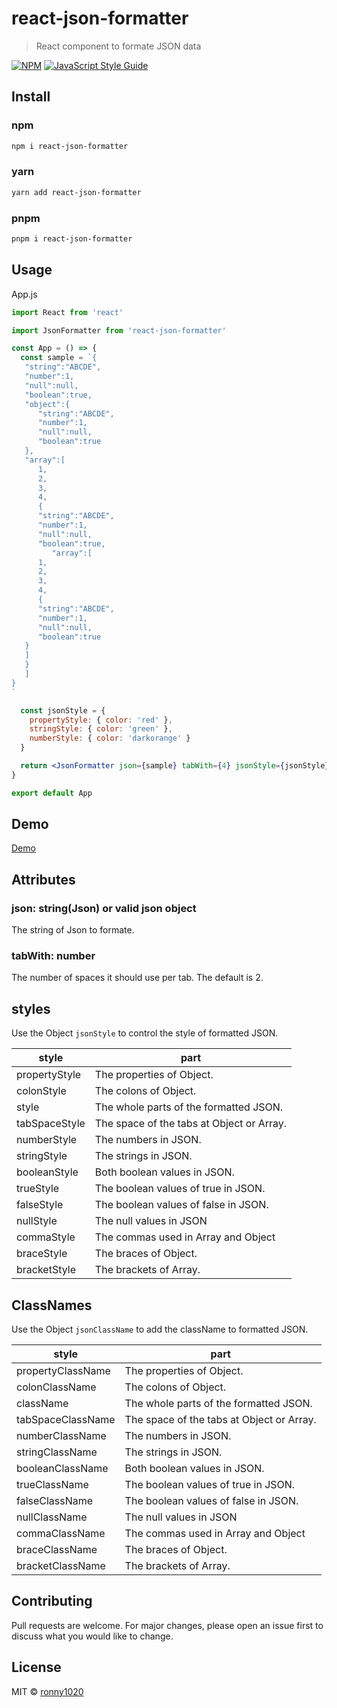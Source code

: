 # react-json-formatter

> React component to formate JSON data

[![NPM](https://img.shields.io/npm/v/react-json-formatter.svg)](https://www.npmjs.com/package/react-json-formatter) [![JavaScript Style Guide](https://img.shields.io/badge/code_style-standard-brightgreen.svg)](https://standardjs.com)

## Install

### npm

```bash
npm i react-json-formatter
```

### yarn

```bash
yarn add react-json-formatter
```

### pnpm

```bash
pnpm i react-json-formatter
```

## Usage

App.js

```jsx
import React from 'react'

import JsonFormatter from 'react-json-formatter'

const App = () => {
  const sample = `{
   "string":"ABCDE",
   "number":1,
   "null":null,
   "boolean":true,
   "object":{
      "string":"ABCDE",
      "number":1,
      "null":null,
      "boolean":true
   },
   "array":[
      1,
      2,
      3,
      4,
      {
      "string":"ABCDE",
      "number":1,
      "null":null,
      "boolean":true,
         "array":[
      1,
      2,
      3,
      4,
      {
      "string":"ABCDE",
      "number":1,
      "null":null,
      "boolean":true
   }
   ]
   }
   ]
}
`

  const jsonStyle = {
    propertyStyle: { color: 'red' },
    stringStyle: { color: 'green' },
    numberStyle: { color: 'darkorange' }
  }

  return <JsonFormatter json={sample} tabWith={4} jsonStyle={jsonStyle} />
}

export default App
```

## Demo

[Demo](https://master--64a2e29586ad3ad1694ee152.chromatic.com)

## Attributes

### json: string(Json) or valid json object

The string of Json to formate.

### tabWith: number

The number of spaces it should use per tab.
The default is 2.

## styles

Use the Object `jsonStyle` to control the style of formatted JSON.

| style         | part                                      |
| ------------- | ----------------------------------------- |
| propertyStyle | The properties of Object.                 |
| colonStyle    | The colons of Object.                     |
| style         | The whole parts of the formatted JSON.    |
| tabSpaceStyle | The space of the tabs at Object or Array. |
| numberStyle   | The numbers in JSON.                      |
| stringStyle   | The strings in JSON.                      |
| booleanStyle  | Both boolean values in JSON.              |
| trueStyle     | The boolean values of true in JSON.       |
| falseStyle    | The boolean values of false in JSON.      |
| nullStyle     | The null values in JSON                   |
| commaStyle    | The commas used in Array and Object       |
| braceStyle    | The braces of Object.                     |
| bracketStyle  | The brackets of Array.                    |

## ClassNames

Use the Object `jsonClassName` to add the className to formatted JSON.

| style             | part                                      |
| ----------------- | ----------------------------------------- |
| propertyClassName | The properties of Object.                 |
| colonClassName    | The colons of Object.                     |
| className         | The whole parts of the formatted JSON.    |
| tabSpaceClassName | The space of the tabs at Object or Array. |
| numberClassName   | The numbers in JSON.                      |
| stringClassName   | The strings in JSON.                      |
| booleanClassName  | Both boolean values in JSON.              |
| trueClassName     | The boolean values of true in JSON.       |
| falseClassName    | The boolean values of false in JSON.      |
| nullClassName     | The null values in JSON                   |
| commaClassName    | The commas used in Array and Object       |
| braceClassName    | The braces of Object.                     |
| bracketClassName  | The brackets of Array.                    |

## Contributing

Pull requests are welcome. For major changes, please open an issue first to discuss what you would like to change.

## License

MIT © [ronny1020](https://github.com/ronny1020)
